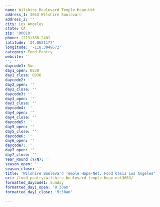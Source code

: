 ```yaml
---
name: Wilshire Boulevard Temple Hope-Net
address_1: 3663 Wilshire Boulevard
address_2: ''
city: Los Angeles
state: CA
zip: '90010'
phone: (213)388-2401
latitude: '34.0621177'
longitude: '-118.3049672'
category: Food Pantry
website: ''
'': ''
daycode1: Sun
day1_open: 0830
day1_close: 0930
daycode2: ''
day2_open: ''
day2_close: ''
daycode3: ''
day3_open: ''
day3_close: ''
daycode4: ''
day4_open: ''
day4_close: ''
daycode5: ''
day5_open: ''
day5_close: ''
daycode6: ''
day6_open: ''
daycode7: ''
day7_open: ''
day7_close: ''
Year_Round (Y/N): ''
season_open: ''
season_close: ''
title: 'Wilshire Boulevard Temple Hope-Net, Food Oasis Los Angeles'
uri: /food-pantry/wilshire-boulevard-temple-hope-net3663/
formatted_daycode1: Sunday
formatted_day1_open: '8:30am'
formatted_day1_close: '9:30am'

---
```

